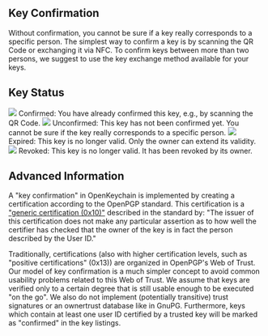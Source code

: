 [//]: # (NOTE: Please put every sentence in its own line, Transifex puts every line in its own translation field!)

## Key Confirmation
Without confirmation, you cannot be sure if a key really corresponds to a specific person.
The simplest way to confirm a key is by scanning the QR Code or exchanging it via NFC.
To confirm keys between more than two persons, we suggest to use the key exchange method available for your keys.

## Key Status

<img src="status_signature_verified_cutout_24dp"/>  
Confirmed: You have already confirmed this key, e.g., by scanning the QR Code.  
<img src="status_signature_unverified_cutout_24dp"/>  
Unconfirmed: This key has not been confirmed yet. You cannot be sure if the key really corresponds to a specific person.  
<img src="status_signature_expired_cutout_24dp"/>  
Expired: This key is no longer valid. Only the owner can extend its validity.  
<img src="status_signature_revoked_cutout_24dp"/>  
Revoked: This key is no longer valid. It has been revoked by its owner.

## Advanced Information
A "key confirmation" in OpenKeychain is implemented by creating a certification according to the OpenPGP standard.
This certification is a ["generic certification (0x10)"](http://tools.ietf.org/html/rfc4880#section-5.2.1) described in the standard by:
"The issuer of this certification does not make any particular assertion as to how well the certifier has checked that the owner of the key is in fact the person described by the User ID."

Traditionally, certifications (also with higher certification levels, such as "positive certifications" (0x13)) are organized in OpenPGP's Web of Trust.
Our model of key confirmation is a much simpler concept to avoid common usability problems related to this Web of Trust.
We assume that keys are verified only to a certain degree that is still usable enough to be executed "on the go".
We also do not implement (potentially transitive) trust signatures or an ownertrust database like in GnuPG.
Furthermore, keys which contain at least one user ID certified by a trusted key will be marked as "confirmed" in the key listings.